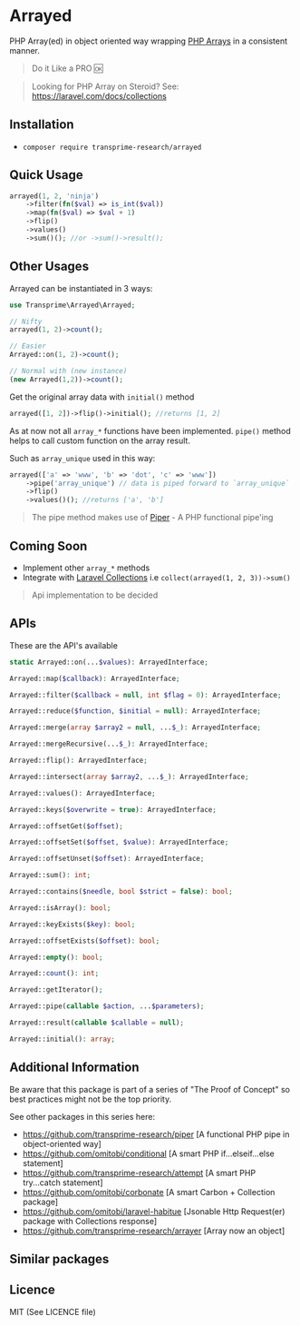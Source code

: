 # Arrayed

PHP Array(ed) in object oriented way wrapping [PHP Arrays](https://www.php.net/manual/en/ref.array.php) in a consistent manner.
> Do it Like a PRO :ok:

> Looking for PHP Array on Steroid? See: https://laravel.com/docs/collections

## Installation

- `composer require transprime-research/arrayed`

## Quick Usage

```php
arrayed(1, 2, 'ninja')
    ->filter(fn($val) => is_int($val))
    ->map(fn($val) => $val + 1)
    ->flip()
    ->values()
    ->sum()(); //or ->sum()->result();
```

## Other Usages

Arrayed can be instantiated in 3 ways:

```php
use Transprime\Arrayed\Arrayed;

// Nifty
arrayed(1, 2)->count();

// Easier
Arrayed::on(1, 2)->count();

// Normal with (new instance)
(new Arrayed(1,2))->count();
```

Get the original array data with `initial()` method

```php
arrayed([1, 2])->flip()->initial(); //returns [1, 2]
```

As at now not all `array_*` functions have been implemented.
`pipe()` method helps to call custom function on the array result.

Such as `array_unique` used in this way:  

```php
arrayed(['a' => 'www', 'b' => 'dot', 'c' => 'www'])
    ->pipe('array_unique') // data is piped forward to `array_unique`
    ->flip()
    ->values()(); //returns ['a', 'b']
```
> The pipe method makes use of [Piper](https://github.com/transprime-research/piper) - A PHP functional pipe'ing

## Coming Soon

- Implement other `array_*` methods
- Integrate with [Laravel Collections](https://laravel.com/docs/collections) i.e `collect(arrayed(1, 2, 3))->sum()`

> Api implementation to be decided

## APIs

These are the API's available

```php
static Arrayed::on(...$values): ArrayedInterface;

Arrayed::map($callback): ArrayedInterface;

Arrayed::filter($callback = null, int $flag = 0): ArrayedInterface;

Arrayed::reduce($function, $initial = null): ArrayedInterface;

Arrayed::merge(array $array2 = null, ...$_): ArrayedInterface;

Arrayed::mergeRecursive(...$_): ArrayedInterface;

Arrayed::flip(): ArrayedInterface;

Arrayed::intersect(array $array2, ...$_): ArrayedInterface;

Arrayed::values(): ArrayedInterface;

Arrayed::keys($overwrite = true): ArrayedInterface;

Arrayed::offsetGet($offset);

Arrayed::offsetSet($offset, $value): ArrayedInterface;

Arrayed::offsetUnset($offset): ArrayedInterface;

Arrayed::sum(): int;

Arrayed::contains($needle, bool $strict = false): bool;

Arrayed::isArray(): bool;

Arrayed::keyExists($key): bool;

Arrayed::offsetExists($offset): bool;

Arrayed::empty(): bool;

Arrayed::count(): int;

Arrayed::getIterator();

Arrayed::pipe(callable $action, ...$parameters);

Arrayed::result(callable $callable = null);

Arrayed::initial(): array;
```

## Additional Information

Be aware that this package is part of a series of "The Proof of Concept" so best practices might not be the top priority.

See other packages in this series here:

- https://github.com/transprime-research/piper [A functional PHP pipe in object-oriented way]
- https://github.com/omitobi/conditional [A smart PHP if...elseif...else statement]
- https://github.com/transprime-research/attempt [A smart PHP try...catch statement]
- https://github.com/omitobi/corbonate [A smart Carbon + Collection package]
- https://github.com/omitobi/laravel-habitue [Jsonable Http Request(er) package with Collections response]
- https://github.com/transprime-research/arrayer [Array now an object]

## Similar packages


## Licence

MIT (See LICENCE file)